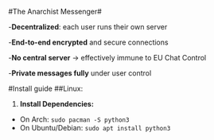 #The Anarchist Messenger#

-**Decentralized**: each user runs their own server

-**End-to-end encrypted** and secure connections

-**No central server** → effectively immune to EU Chat Control

-**Private messages fully** under user control

#Install guide
##Linux:
1. **Install Dependencies:**
- On Arch: `sudo pacman -S python3`
- On Ubuntu/Debian: `sudo apt install python3`
